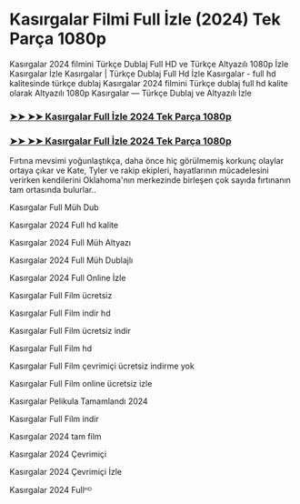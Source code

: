 # Kasırgalar Filmi Full İzle (2024) Tek Parça 1080p
<p dir="auto">Kasırgalar 2024 filmini Türkçe Dublaj Full HD ve Türkçe Altyazılı 1080p İzle Kasırgalar İzle Kasırgalar | Türkçe Dublaj Full Hd İzle Kasırgalar - full hd kalitesinde türkçe dublaj Kasırgalar 2024 filmini Türkçe dublaj full hd kalite olarak Altyazılı 1080p Kasırgalar — Türkçe Dublaj ve Altyazılı İzle </p>

<div class="markdown-heading" dir="auto"><h3 tabindex="-1" class="heading-element" dir="auto"><a href="https://atmovies.org/tr/movie/tt12584954" rel="nofollow">➤➤ ➤➤ Kasırgalar Full İzle 2024 Tek Parça 1080p  </a></h3>

<div class="markdown-heading" dir="auto"><h3 tabindex="-1" class="heading-element" dir="auto"><a href="https://atmovies.org/tr/movie/tt12584954" rel="nofollow">➤➤ ➤➤ Kasırgalar Full İzle 2024 Tek Parça 1080p   </a></h3>

<p dir="auto">Fırtına mevsimi yoğunlaştıkça, daha önce hiç görülmemiş korkunç olaylar ortaya çıkar ve Kate, Tyler ve rakip ekipleri, hayatlarının mücadelesini verirken kendilerini Oklahoma'nın merkezinde birleşen çok sayıda fırtınanın tam ortasında bulurlar..</p>
<p dir="auto">Kasırgalar Full Müh Dub</p>
<p dir="auto">Kasırgalar 2024 Full hd kalite</p>
<p dir="auto">Kasırgalar 2024 Full Müh Altyazı</p>
<p dir="auto">Kasırgalar 2024 Full Müh Dublajlı</p>
<p dir="auto">Kasırgalar 2024 Full Online İzle</p>
<p dir="auto">Kasırgalar Full Film ücretsiz</p>
<p dir="auto">Kasırgalar Full Film indir hd</p>
<p dir="auto">Kasırgalar Full Film ücretsiz indir</p>
<p dir="auto">Kasırgalar Full Film hd</p>
<p dir="auto">Kasırgalar Full Film çevrimiçi ücretsiz indirme yok</p>
<p dir="auto">Kasırgalar Full Film online ücretsiz izle</p>
<p dir="auto">Kasırgalar Pelikula Tamamlandı 2024</p>
<p dir="auto">Kasırgalar Full Film indir</p>
<p dir="auto">Kasırgalar 2024 tam film</p>
<p dir="auto">Kasırgalar 2024 Çevrimiçi</p>
<p dir="auto">Kasırgalar 2024 Çevrimiçi İzle</p>
<p dir="auto">Kasırgalar 2024 Fullᴴᴰ</p>
